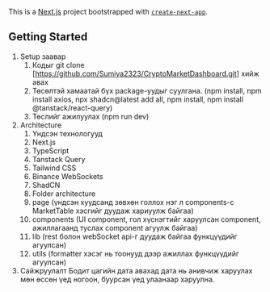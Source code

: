 This is a [Next.js](https://nextjs.org) project bootstrapped with [`create-next-app`](https://nextjs.org/docs/app/api-reference/cli/create-next-app).

## Getting Started

1. Setup заавар
   1. Кодыг git clone [https://github.com/Sumiya2323/CryptoMarketDashboard.git] хийж авах
   2. Төсөлтэй хамаатай бүх package-уудыг суулгана. (npm install, npm install axios, npx shadcn@latest add all, npm install, npm install @tanstack/react-query)
   3. Төслийг ажилуулах (npm run dev)
2. Architecture
   1. Үндсэн технологууд
    1.  Next.js
    2.  TypeScript
    3.  Tanstack Query
    4.  Tailwind CSS
    5.  Binance WebSockets
    6.  ShadCN
   2. Folder architecture
    1.  page (үндсэн хуудсанд зөвхөн голлох нэг л components-с MarketTable хэсгийг дуудаж хариуулж байгаа)
    2.  components (UI component, гол хүснэгтийг харуулсан component, ажиллагаанд туслах component агуулж байгаа)
    3.  lib (rest болон webSocket api-г дуудаж байгаа функцүүдийг агуулсан)
    4.  utils (formatter хэсэг нь тоонууд дээр ажиллах функцүүдийг агуулсан)
3. Сайжруулалт
   Бодит цагийн дата авахад дата нь анивчиж харуулах мөн өссөн үед ногоон, буурсан үед улаанаар харуулна.

